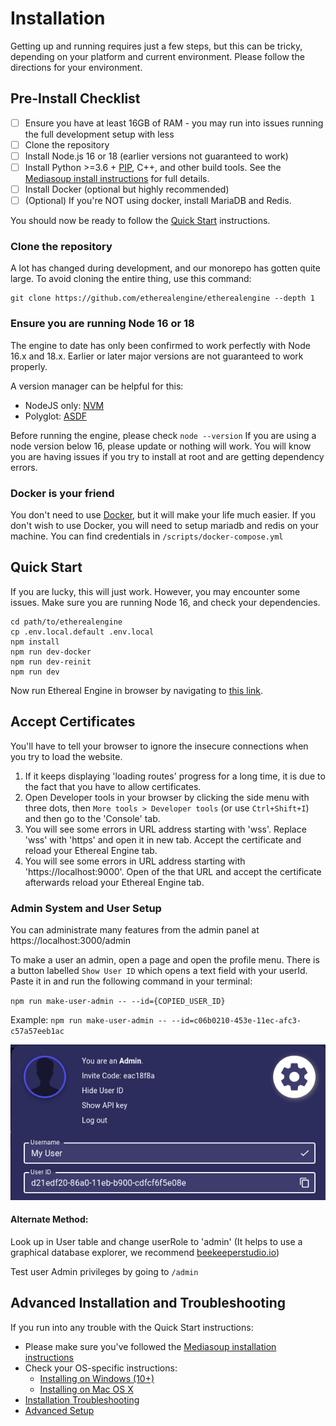 # Installation

Getting up and running requires just a few steps, but this can be tricky, 
depending on your platform and current environment. Please follow the directions 
for your environment.

## Pre-Install Checklist

* [ ] Ensure you have at least 16GB of RAM - you may run into issues running the full development setup with less
* [ ] Clone the repository
* [ ] Install Node.js 16 or 18 (earlier versions not guaranteed to work)
* [ ] Install Python >=3.6 + [PIP](https://pypi.org/project/pip/), C++, and
  other build tools. See the [Mediasoup install instructions](https://mediasoup.org/documentation/v3/mediasoup/installation/)
  for full details.
* [ ] Install Docker (optional but highly recommended)
* [ ] (Optional) If you're NOT using docker, install MariaDB and Redis.

You should now be ready to follow the [Quick Start](#quick-start) instructions.

### Clone the repository

A lot has changed during development, and our monorepo has gotten quite large.
To avoid cloning the entire thing, use this command:

```
git clone https://github.com/etherealengine/etherealengine --depth 1
```

### Ensure you are running Node 16 or 18
The engine to date has only been confirmed to work perfectly with Node 16.x and 18.x. Earlier or later major versions 
are not guaranteed to work properly.

A version manager can be helpful for this:
 - NodeJS only: [NVM](https://github.com/nvm-sh/nvm)
 - Polyglot: [ASDF](https://github.com/asdf-vm/asdf)

Before running the engine, please check `node --version`
If you are using a node version below 16, please update or nothing will work. 
You will know you are having issues if you try to install at root and are 
getting dependency errors.

### Docker is your friend

You don't need to use [Docker](https://docs.docker.com/), but it will make 
your life much easier.
If you don't wish to use Docker, you will need to setup mariadb and redis on 
your machine. You can find credentials in `/scripts/docker-compose.yml`

## Quick Start

If you are lucky, this will just work. However, you may encounter some
issues. Make sure you are running Node 16, and check your dependencies.

```
cd path/to/etherealengine
cp .env.local.default .env.local
npm install
npm run dev-docker
npm run dev-reinit
npm run dev
```

Now run Ethereal Engine in browser by navigating to [this link](https://127.0.0.1:3000/location/default).   

## Accept Certificates

You'll have to tell your browser to ignore the insecure connections when you try to load the website.

 1. If it keeps displaying 'loading routes' progress for a long time, it is due to the fact that you have to allow certificates.
 2. Open Developer tools in your browser by clicking the side menu with three dots, then `More tools > Developer tools` (or use `Ctrl+Shift+I`) and then go to the 'Console' tab.
 3. You will see some errors in URL address starting with 'wss'. Replace 'wss' with 'https' and open it in new tab. Accept the certificate and reload your Ethereal Engine tab.
 4. You will see some errors in URL address starting with 'https://localhost:9000'. Open of the that URL and accept the certificate afterwards reload your Ethereal Engine tab.

### Admin System and User Setup
You can administrate many features from the admin panel at https://localhost:3000/admin

To make a user an admin, open a page and open the profile menu. There is a button labelled `Show User ID`
which opens a text field with your userId. Paste it in and run the following command in
your terminal:

`npm run make-user-admin -- --id={COPIED_USER_ID}`

Example:
`npm run make-user-admin -- --id=c06b0210-453e-11ec-afc3-c57a57eeb1ac`

![image](./images/userid.png)

#### Alternate Method:
Look up in User table and change userRole to 'admin' 
(It helps to use a graphical database explorer, we recommend [beekeeperstudio.io](https://beekeeperstudio.io/))

Test user Admin privileges by going to `/admin`



## Advanced Installation and Troubleshooting

If you run into any trouble with the Quick Start instructions:

* Please make sure you've followed the 
  [Mediasoup installation instructions](https://mediasoup.org/documentation/v3/mediasoup/installation/)
* Check your OS-specific instructions:
  - [Installing on Windows (10+)](3_windows.md)
  - [Installing on Mac OS X](2_mac_os_x.md)
* [Installation Troubleshooting](6_install_troubleshooting.md)
* [Advanced Setup](4_advanced_setup.md)
